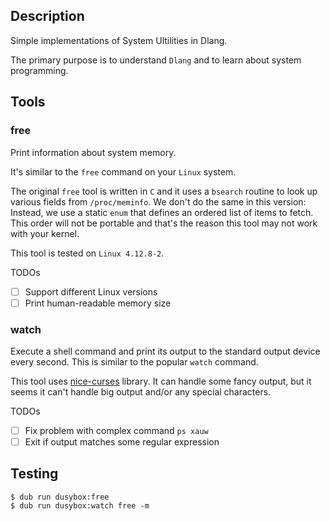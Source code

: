 ## Description

Simple implementations of System Ultilities in Dlang.

The primary purpose is to understand `Dlang` and to learn about
system programming.

## Tools

### free

Print information about system memory.

It's similar to the `free` command on your `Linux` system.

The original `free` tool is written in `C` and it uses a `bsearch`
routine to look up various fields from `/proc/meminfo`. We don't do
the same in this version: Instead, we use a static `enum` that defines
an ordered list of items to fetch. This order will not be portable
and that's the reason this tool may not work with your kernel.

This tool is tested on `Linux 4.12.8-2`.

TODOs

- [ ] Support different Linux versions
- [ ] Print human-readable memory size

### watch

Execute a shell command and print its output to the standard output device
every second. This is similar to the popular `watch` command.

This tool uses [nice-curses](https://github.com/mpevnev/nice-curses) library.
It can handle some fancy output, but it seems it can't handle big output
and/or any special characters.

TODOs

- [ ] Fix problem with complex command `ps xauw`
- [ ] Exit if output matches some regular expression

## Testing

```
$ dub run dusybox:free
$ dub run dusybox:watch free -m
```
